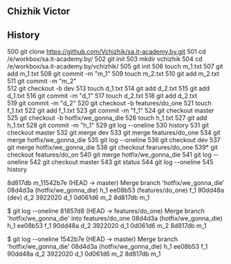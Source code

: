 ## Chizhik Victor

## History

500 git clone https://github.com/Vchizhik/sa.it-academy.by.git
501  cd /e/workbox/sa.it-academy.by/
502  git init
503  mkdir vchizhik
504  cd /e/workbox/sa.it-academy.by/vchizhik/
505  git init
506  touch m_1.txt
507  git add m_1.txt
508  git commit -m "m_1"
509  touch m_2.txt
510  git add m_2.txt
511  git commit -m "m_2"  
512  git checkout -b dev
513  touch d_1.txt
514  git add d_2.txt
515  git add d_1.txt
516  git commit -m "d_1"
517  touch d_2.txt
518  git add d_2.txt  
519  git commit -m "d_2"
520  git checkout -b features/do_one
521  touch f_1.txt
522  git add f_1.txt
523  git commit -m "f_1"
524  git checkout master
525  git checkout -b hotfix/we_gonna_die
526  touch h_1.txt
527  git add h_1.txt
528  git commit -m "h_1"
529  git log --oneline
530  history
531  git checkout master
532  git merge dev
533  git merge features/do_one
534  git merge hotfix/we_gonna_die
535  git log --oneline
536  git checkout dev
537  git merge hotfix/we_gonna_die
538  git checkout fearures/do_one
539* git checkout features/do_on
540  git merge hotfix/we_gonna_die
541  git log --oneline
542  git checkout master
543  git status
544  git log --oneline
545  history
  
8d817db m_11542b7e (HEAD -> master) Merge branch 'hotfix/we_gonna_die' 
08d4d3a (hotfix/we_gonna_die) h_1
ee08b53 (features/do_one) f_1
90dd48a (dev) d_2
3922020 d_1
0d061d6 m_2
8d817db m_1

$ git log --oneline
81857d8 (HEAD -> features/do_one) Merge branch 'hotfix/we_gonna_die' into features/do_one
08d4d3a (hotfix/we_gonna_die) h_1
ee08b53 f_1
90dd48a d_2
3922020 d_1
0d061d6 m_2
8d817db m_1

$ git log --oneline
1542b7e (HEAD -> master) Merge branch 'hotfix/we_gonna_die'
08d4d3a (hotfix/we_gonna_die) h_1
ee08b53 f_1
90dd48a d_2
3922020 d_1
0d061d6 m_2
8d817db m_1

  
  


